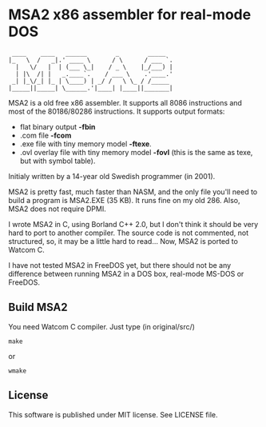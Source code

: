 # MSA2 x86 assembler for real-mode DOS
     ____    ____   ______        _        _____   
    |_   \  /   _|.' ____ \      / \      / ___ `. 
      |   \/   |  | (___ \_|    / _ \    |_/___) | 
      | |\  /| |   _.____`.    / ___ \    .'____.' 
     _| |_\/_| |_ | \____) | _/ /   \ \_ / /_____  
    |_____||_____| \______.'|____| |____||_______| 

MSA2 is a old free x86 assembler. It supports all 8086 instructions and most of the 80186/80286 instructions. It supports output formats:

* flat binary output **-fbin**
* .com file **-fcom**
* .exe file with tiny memory model **-ftexe**.
* .ovl overlay file with tiny memory model **-fovl** (this is the same as texe, but with symbol table).

Initialy written by a 14-year old Swedish programmer (in 2001).

MSA2 is pretty fast, much faster than NASM, and the only file you'll need to build a program is MSA2.EXE (35 KB). It runs fine on my old 286. Also, MSA2 does not require DPMI.

I wrote MSA2 in C, using Borland C++ 2.0, but I don't think it should be very hard to port to another compiler. The source code is not commented, not structured, so, it may be a little hard to read...
Now, MSA2 is ported to Watcom C.

I have not tested MSA2 in FreeDOS yet, but there should not be any difference between running MSA2 in a DOS box, real-mode MS-DOS or FreeDOS.

## Build MSA2

You need Watcom C compiler. Just type (in original/src/)

    make

or

    wmake

## License

This software is published under MIT license. See LICENSE file.
